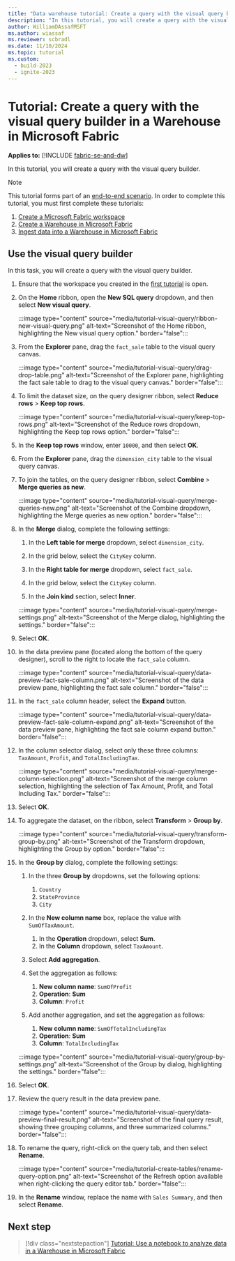 ```yaml
---
title: "Data warehouse tutorial: Create a query with the visual query builder in a Warehouse in Microsoft Fabric"
description: "In this tutorial, you will create a query with the visual query builder."
author: WilliamDAssafMSFT
ms.author: wiassaf
ms.reviewer: scbradl
ms.date: 11/10/2024
ms.topic: tutorial
ms.custom:
  - build-2023
  - ignite-2023
---
```


# Tutorial: Create a query with the visual query builder in a Warehouse in Microsoft Fabric

**Applies to:** [!INCLUDE [fabric-se-and-dw](includes/applies-to-version/fabric-se-and-dw.md)]

In this tutorial, you will create a query with the visual query builder.

> [!NOTE]
> This tutorial forms part of an [end-to-end scenario](tutorial-introduction.md#data-warehouse-end-to-end-scenario). In order to complete this tutorial, you must first complete these tutorials:
>
> 1. [Create a Microsoft Fabric workspace](tutorial-create-workspace.md)
> 1. [Create a Warehouse in Microsoft Fabric](tutorial-create-warehouse.md)
> 1. [Ingest data into a Warehouse in Microsoft Fabric](tutorial-ingest-data.md)

## Use the visual query builder

In this task, you will create a query with the visual query builder.

1. Ensure that the workspace you created in the [first tutorial](tutorial-create-workspace.md) is open.

1. On the **Home** ribbon, open the **New SQL query** dropdown, and then select **New visual query**.

   :::image type="content" source="media/tutorial-visual-query/ribbon-new-visual-query.png" alt-text="Screenshot of the Home ribbon, highlighting the New visual query option." border="false":::

1. From the **Explorer** pane, drag the `fact_sale` table to the visual query canvas.

   :::image type="content" source="media/tutorial-visual-query/drag-drop-table.png" alt-text="Screenshot of the Explorer pane, highlighting the fact sale table to drag to the visual query canvas." border="false":::

1. To limit the dataset size, on the query designer ribbon, select **Reduce rows** > **Keep top rows**.

   :::image type="content" source="media/tutorial-visual-query/keep-top-rows.png" alt-text="Screenshot of the Reduce rows dropdown, highlighting the Keep top rows option." border="false":::

1. In the **Keep top rows** window, enter `10000`, and then select **OK**.

1. From the **Explorer** pane, drag the `dimension_city` table to the visual query canvas.

1. To join the tables, on the query designer ribbon, select **Combine** > **Merge queries as new**.

   :::image type="content" source="media/tutorial-visual-query/merge-queries-new.png" alt-text="Screenshot of the Combine dropdown, highlighting the Merge queries as new option." border="false":::

1. In the **Merge** dialog, complete the following settings:

   1. In the **Left table for merge** dropdown, select `dimension_city`.

   1. In the grid below, select the `CityKey` column.

   1. In the **Right table for merge** dropdown, select `fact_sale`.

   1. In the grid below, select the `CityKey` column.

   1. In the **Join kind** section, select **Inner**.

   :::image type="content" source="media/tutorial-visual-query/merge-settings.png" alt-text="Screenshot of the Merge dialog, highlighting the settings." border="false":::

1. Select **OK**.

1. In the data preview pane (located along the bottom of the query designer), scroll to the right to locate the `fact_sale` column.

   :::image type="content" source="media/tutorial-visual-query/data-preview-fact-sale-column.png" alt-text="Screenshot of the data preview pane, highlighting the fact sale column." border="false":::

1. In the `fact_sale` column header, select the **Expand** button.

   :::image type="content" source="media/tutorial-visual-query/data-preview-fact-sale-column-expand.png" alt-text="Screenshot of the data preview pane, highlighting the fact sale column expand button." border="false":::

1. In the column selector dialog, select only these three columns: `TaxAmount`, `Profit`, and `TotalIncludingTax`.

   :::image type="content" source="media/tutorial-visual-query/merge-column-selection.png" alt-text="Screenshot of the merge column selection, highlighting the selection of Tax Amount, Profit, and Total Including Tax." border="false":::

1. Select **OK**.

1. To aggregate the dataset, on the ribbon, select **Transform** > **Group by**.

   :::image type="content" source="media/tutorial-visual-query/transform-group-by.png" alt-text="Screenshot of the Transform dropdown, highlighting the Group by option." border="false":::

1. In the **Group by** dialog, complete the following settings:

    1. In the three **Group by** dropdowns, set the following options:
        1. `Country`
        1. `StateProvince`
        1. `City`

    1. In the **New column name** box, replace the value with `SumOfTaxAmount`.
        1. In the **Operation** dropdown, select **Sum**.
        1. In the **Column** dropdown, select `TaxAmount`.

    1. Select **Add aggregation**.

    1. Set the aggregation as follows:
       1. **New column name**: `SumOfProfit`
       1. **Operation**: **Sum**
       1. **Column**: `Profit`

    1. Add another aggregation, and set the aggregation as follows:
       1. **New column name**: `SumOfTotalIncludingTax`
       1. **Operation**: **Sum**
       1. **Column**: `TotalIncludingTax`

   :::image type="content" source="media/tutorial-visual-query/group-by-settings.png" alt-text="Screenshot of the Group by dialog, highlighting the settings." border="false":::

1. Select **OK**.

1. Review the query result in the data preview pane.

   :::image type="content" source="media/tutorial-visual-query/data-preview-final-result.png" alt-text="Screenshot of the final query result, showing three grouping columns, and three summarized columns." border="false":::

1. To rename the query, right-click on the query tab, and then select **Rename**.

   :::image type="content" source="media/tutorial-create-tables/rename-query-option.png" alt-text="Screenshot of the Refresh option available when right-clicking the query editor tab." border="false":::

1. In the **Rename** window, replace the name with `Sales Summary`, and then select **Rename**.

## Next step

> [!div class="nextstepaction"]
> [Tutorial: Use a notebook to analyze data in a Warehouse in Microsoft Fabric](tutorial-analyze-data-notebook.md)
